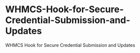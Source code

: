 # WHMCS-Hook-for-Secure-Credential-Submission-and-Updates
WHMCS Hook for Secure Credential Submission and Updates
